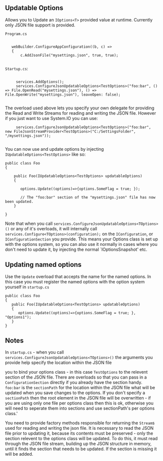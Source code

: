 ## Updatable Options

Allows you to Update an `IOptions<T>` provided value at runtime. Currently only JSON file support is provided.

`Program.cs`

```

   webBuilder.ConfigureAppConfiguration((b, c) =>
   {
       c.AddJsonFile("mysettings.json", true, true);
	  
```


`Startup.cs`:

```

     services.AddOptions();
	 services.ConfigureJsonUpdatableOptions<TestOptions>("foo:bar", () => File.OpenRead("mysettings.json"), () => File.OpenWrite("mysettings.json"), leaveOpen: false);
	

```

The overload used above lets you specify your own delegate for providing the Read and Write Streams for reading and writing the JSON file.
However if you just want to use System.IO you can use:

```
     services.ConfigureJsonUpdatableOptions<TestOptions>("foo:bar", new FileJsonStreamProvider<TestOptions>("C:/SettingsFolder", "/mysettings.json"));
	 
```

You can now use and update options by injecting `IUpdatableOptions<TestOptions>` like so:


```
public class Foo
{

    public Foo(IUpdatableOptions<TestOptions> updatableOptions)
	{
	
	   options.Update((options)=>{options.SomeFlag = true; });

	   // The "foo:bar" section of the "mysettings.json" file has now been updated.
	}

}
```

Note that when you call `services.ConfigureJsonUpdatableOptions<TOptions>()` or any of it's overloads,
 it will internally call `services.Configure<TOptions>(configuration);` on the `IConfiguration`, or `IConfigurationSection` you provide. This means
 your Options class is set up with the options system, so you can also use it normally in cases where you don't need to update it, by injecting the normal `IOptionsSnapshot<TOptions>' etc.

 ## Updating named options

 Use the `Update` overload that accepts the name for the named options. In this case you must register the named options with the option system yourself in `startup.cs`
 ```
public class Foo
{
    public Foo(IUpdatableOptions<TestOptions> updatableOptions)
	{	
	   options.Update((options)=>{options.SomeFlag = true; }, "Options1");
	}
}
```

## Notes

In `startup.cs` - when you call `services.ConfigureJsonUpdatableOptions<TOptions>()` the arguments you provide help specify the location within the JSON file

you to bind your options class - in this case `TestOptions` to the relevent section of the JSON file.
There are overloads so that you can pass in a `ConfigurationSection` directly if you already have the section handy.
`foo:bar` is the `sectionPath` for the location within the JSON file what will be updated when you save changes to the options.
If you don't specify a `sectionPath` then the root element in the JSON file will be overwritten - if you are using only one file per options class then this is ok,
otherwise you will need to seperate them into sections and use sectionPath's per options class.'

You need to provide factory methods responsible for returning the `Stream`s used for reading and writing the json file.
It is necessary to read the JSON file prior to updating it, because its contents must be preserved - only the section relevent to the options class will be updated. To do this, it must read through the JSON file stream, building up the JSON structure in memory, until it finds the section that needs to be updated. If the section is missing it will be added.


